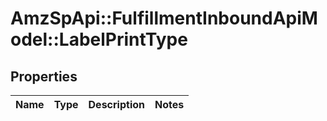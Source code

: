 # AmzSpApi::FulfillmentInboundApiModel::LabelPrintType

## Properties
Name | Type | Description | Notes
------------ | ------------- | ------------- | -------------

